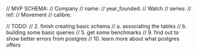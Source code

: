// MVP SCHEMA:
//     Company
//         name:
//         year_founded:
//     Watch
//         series:
//         ref:
//     Movement
//         calibre:

// TODO:
//     2. finish creating basic schema
//          a. associating the tables
//          b. building some basic queries
//     5. get some benchmarks
//     9. find out to show better errors from postgres
//     10. learn more about what postgres offers

